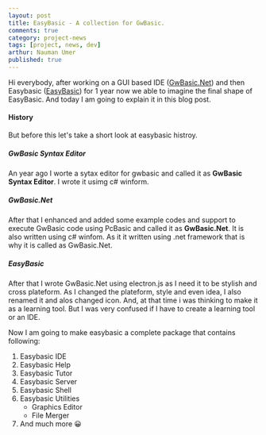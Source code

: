 ```yaml
---
layout: post
title: EasyBasic - A collection for GwBasic.
comments: true
category: project-news
tags: [project, news, dev]
arthur: Nauman Umer
published: true
---
```


Hi everybody, after working on a GUI based IDE ([GwBasic.Net](https://naumanumer.github.io/gwbasic.net)) and then Easybasic ([EasyBasic](https://naumanumer.github.io/easybasic)) for 1 year now we able to imagine the final shape of EasyBasic. And today I am going to explain it in this blog post.
<!--more-->

#### History
But before this let's take a short look at easybasic histroy.

##### GwBasic Syntax Editor
An year ago I worte a sytax editor for gwbasic and called it as **GwBasic Syntax Editor**. I wrote it usimg c# winform.

##### GwBasic.Net
After that I enhanced and added some example codes and support to execute GwBasic code using PcBasic and called it as **GwBasic.Net**. It is also written using c# winfom. As it it written using .net framework that is why it is called as GwBasic.Net.

##### EasyBasic
After that I wrote GwBasic.Net using electron.js as I need it to be stylish and cross plateform. As I changed the plateform, style and even idea, I also renamed it and alos changed icon. And, at that time i was thinking to make it as a learning tool. But I was very confused if I have to create a learning tool or an IDE.


Now I am going to make easybasic a complete package that contains following:

1. Easybasic IDE
2. Easybasic Help
3. Easybasic Tutor
4. Easybasic Server
5. Easybasic Shell
6. Easybasic Utilities
   * Graphics Editor
   * File Merger
7. And much more 😀
